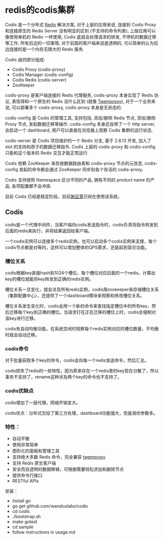 # redis的codis集群


Codis 是一个分布式 [Redis](https://www.oschina.net/p/redis) 解决方案, 对于上层的应用来说, 连接到 Codis Proxy 和连接原生的 Redis Server 没有明显的区别  (不支持的命令列表), 上层应用可以像使用单机的 Redis 一样使用, Codis 底层会处理请求的转发, 不停机的数据迁移等工作,  所有后边的一切事情, 对于前面的客户端来说是透明的, 可以简单的认为后边连接的是一个内存无限大的 Redis 服务.

Codis 由四部分组成:

- Codis Proxy  (codis-proxy)
- Codis Manager (codis-config)
- Codis Redis  (codis-server)
- ZooKeeper

codis-proxy 是客户端连接的 Redis 代理服务, codis-proxy 本身实现了 Redis 协议, 表现得和一个原生的 Redis 没什么区别 (就像 [Twemproxy](http://www.oschina.net/p/twemproxy)), 对于一个业务来说, 可以部署多个 codis-proxy, codis-proxy 本身是无状态的.

codis-config 是 Codis 的管理工具, 支持包括, 添加/删除 Redis 节点, 添加/删除 Proxy 节点, 发起数据迁移等操作.  codis-config 本身还自带了一个 http server, 会启动一个 dashboard, 用户可以直接在浏览器上观察 Codis  集群的运行状态.

codis-server 是 Codis 项目维护的一个 Redis 分支, 基于 2.8.13 开发, 加入了  slot 的支持和原子的数据迁移指令. Codis 上层的 codis-proxy 和 codis-config 只能和这个版本的 Redis  交互才能正常运行.

Codis 依赖 ZooKeeper 来存放数据路由表和 codis-proxy 节点的元信息, codis-config 发起的命令都会通过 ZooKeeper 同步到各个存活的 codis-proxy.

Codis 支持按照 Namespace 区分不同的产品, 拥有不同的 product name 的产品, 各项配置都不会冲突.

目前 Codis 已经是稳定阶段，目前[豌豆荚](http://www.wandoujia.com/)已经在使用该系统。

## Codis

codis是一个代理中间件，当客户端向codis发送指令时，codis负责将指令转发到后面的redis来执行，并将结果返回给客户端。

一个codis实例可以连接多个redis实例，也可以启动多个codis实例来支撑，每个codis节点都是对等的，这样可以增加整体的QPS需求，还能起到容灾功能。

### 槽位关系

codis根据key直接hash到1024个槽位，每个槽位对应后面的一个redis。计算出key的槽位就能将key转发到正确的redis实例。

槽位关系一旦变化，就会涉及所有redis实例，codis用zookeeper来存储槽位关系（集群配置中心），还提供了一个dashboard模块来观察和修改槽位关系。

槽位关系发生变化时，codis会用一个新的命令来查找指定槽位中的所有key，然后迁移每个key到正确的槽位。当请求打在正在迁移的槽位上时，codis会强制对该key进行迁移。

codis有自动均衡功能，在系统空闲时观察每个redis实例对应的槽位数量，不均衡时就会自动迁移。

### codis命令

对于批量获取多个key的命令，codis会向每一个redis发送命令，然后汇总。

codis损失了redis的一些特性，因为原来存在一个redis里的key现在分散了，所以事务不支持了，rename这种涉及两个key的命令也不支持了。

### codis优缺点

codis增加了一层代理，网络开销变大。

codis优点：分布式交给了第三方处理，dashboard功能强大，但是调优参数多。

### 特性：

- 自动平衡
- 使用非常简单
- 图形化的面板和管理工具
- 支持绝大多数 Redis 命令，完全兼容 [twemproxy](http://www.oschina.net/p/twemproxy)
- 支持 Redis 原生客户端
- 安全而且透明的数据移植，可根据需要轻松添加和删除节点
- 提供命令行接口
- RESTful APIs

安装：

- Install go
- go get github.com/wandoulabs/codis
- cd codis
- ./bootstrap.sh
- make gotest
- cd sample
- follow instructions in usage.md
